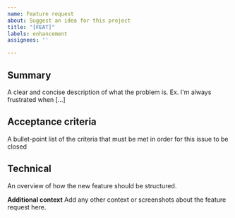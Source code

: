 ```yaml
---
name: Feature request
about: Suggest an idea for this project
title: "[FEAT]"
labels: enhancement
assignees: ''

---
```


## Summary
A clear and concise description of what the problem is. Ex. I'm always frustrated when [...]

## Acceptance criteria
A bullet-point list of the criteria that must be met in order for this issue to be closed

## Technical
An overview of how the new feature should be structured.

**Additional context**
Add any other context or screenshots about the feature request here.
